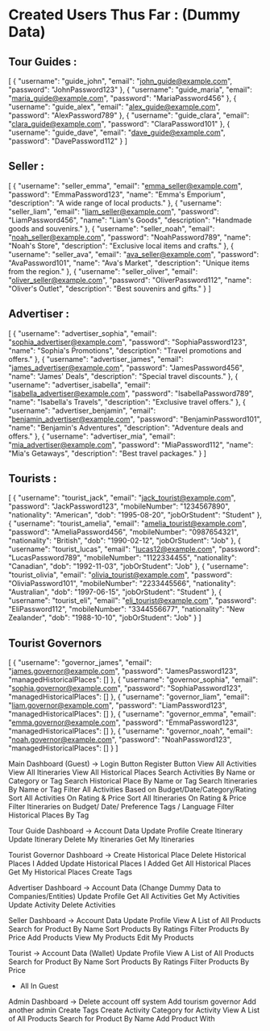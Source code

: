 # Created Users Thus Far : (Dummy Data)

## Tour Guides : 

[
  {
    "username": "guide_john",
    "email": "john_guide@example.com",
    "password": "JohnPassword123"
  },
  {
    "username": "guide_maria",
    "email": "maria_guide@example.com",
    "password": "MariaPassword456"
  },
  {
    "username": "guide_alex",
    "email": "alex_guide@example.com",
    "password": "AlexPassword789"
  },
  {
    "username": "guide_clara",
    "email": "clara_guide@example.com",
    "password": "ClaraPassword101"
  },
  {
    "username": "guide_dave",
    "email": "dave_guide@example.com",
    "password": "DavePassword112"
  }
]


## Seller : 
[
  {
    "username": "seller_emma",
    "email": "emma_seller@example.com",
    "password": "EmmaPassword123",
    "name": "Emma's Emporium",
    "description": "A wide range of local products."
  },
  {
    "username": "seller_liam",
    "email": "liam_seller@example.com",
    "password": "LiamPassword456",
    "name": "Liam's Goods",
    "description": "Handmade goods and souvenirs."
  },
  {
    "username": "seller_noah",
    "email": "noah_seller@example.com",
    "password": "NoahPassword789",
    "name": "Noah's Store",
    "description": "Exclusive local items and crafts."
  },
  {
    "username": "seller_ava",
    "email": "ava_seller@example.com",
    "password": "AvaPassword101",
    "name": "Ava's Market",
    "description": "Unique items from the region."
  },
  {
    "username": "seller_oliver",
    "email": "oliver_seller@example.com",
    "password": "OliverPassword112",
    "name": "Oliver's Outlet",
    "description": "Best souvenirs and gifts."
  }
]

## Advertiser : 

[
  {
    "username": "advertiser_sophia",
    "email": "sophia_advertiser@example.com",
    "password": "SophiaPassword123",
    "name": "Sophia's Promotions",
    "description": "Travel promotions and offers."
  },
  {
    "username": "advertiser_james",
    "email": "james_advertiser@example.com",
    "password": "JamesPassword456",
    "name": "James' Deals",
    "description": "Special travel discounts."
  },
  {
    "username": "advertiser_isabella",
    "email": "isabella_advertiser@example.com",
    "password": "IsabellaPassword789",
    "name": "Isabella's Travels",
    "description": "Exclusive travel offers."
  },
  {
    "username": "advertiser_benjamin",
    "email": "benjamin_advertiser@example.com",
    "password": "BenjaminPassword101",
    "name": "Benjamin's Adventures",
    "description": "Adventure deals and offers."
  },
  {
    "username": "advertiser_mia",
    "email": "mia_advertiser@example.com",
    "password": "MiaPassword112",
    "name": "Mia's Getaways",
    "description": "Best travel packages."
  }
]


## Tourists : 

[
  {
    "username": "tourist_jack",
    "email": "jack_tourist@example.com",
    "password": "JackPassword123",
    "mobileNumber": "1234567890",
    "nationality": "American",
    "dob": "1995-08-20",
    "jobOrStudent": "Student"
  },
  {
    "username": "tourist_amelia",
    "email": "amelia_tourist@example.com",
    "password": "AmeliaPassword456",
    "mobileNumber": "0987654321",
    "nationality": "British",
    "dob": "1990-02-12",
    "jobOrStudent": "Job"
  },
  {
    "username": "tourist_lucas",
    "email": "lucas12@example.com",
    "password": "LucasPassword789",
    "mobileNumber": "1122334455",
    "nationality": "Canadian",
    "dob": "1992-11-03",
    "jobOrStudent": "Job"
  },
  {
    "username": "tourist_olivia",
    "email": "olivia_tourist@example.com",
    "password": "OliviaPassword101",
    "mobileNumber": "2233445566",
    "nationality": "Australian",
    "dob": "1997-06-15",
    "jobOrStudent": "Student"
  },
  {
    "username": "tourist_eli",
    "email": "eli_tourist@example.com",
    "password": "EliPassword112",
    "mobileNumber": "3344556677",
    "nationality": "New Zealander",
    "dob": "1988-10-10",
    "jobOrStudent": "Job"
  }
]

## Tourist Governors
[
    {
        "username": "governor_james",
        "email": "james.governor@example.com",
        "password": "JamesPassword123",
        "managedHistoricalPlaces": []
    },
    {
        "username": "governor_sophia",
        "email": "sophia.governor@example.com",
        "password": "SophiaPassword123",
        "managedHistoricalPlaces": []
    },
    {
        "username": "governor_liam",
        "email": "liam.governor@example.com",
        "password": "LiamPassword123",
        "managedHistoricalPlaces": []
    },
    {
        "username": "governor_emma",
        "email": "emma.governor@example.com",
        "password": "EmmaPassword123",
        "managedHistoricalPlaces": []
    },
    {
        "username": "governor_noah",
        "email": "noah.governor@example.com",
        "password": "NoahPassword123",
        "managedHistoricalPlaces": []
    }
]

Main Dashboard (Guest) ->
Login Button
Register Button
View All Activities
View All Itineraries
View All Historical Places
Search Activities By Name or Category or Tag
Search Historical Place By Name or Tag
Search Itineraries By Name or Tag
Filter All Activities Based on Budget/Date/Category/Rating
Sort All Activities On Rating & Price
Sort All Itineraries On Rating & Price
Filter Itineraries on Budget/ Date/ Preference Tags / Language
Filter Historical Places By Tag

Tour Guide Dashboard ->
Account Data 
Update Profile
Create Itinerary 
Update Itinerary
Delete My Itineraries
Get My Itineraries

Tourist Governor Dashboard -> 
Create Historical Place
Delete Historical Places I Added
Update Historical Places I Added
Get All Historical Places
Get My Historical Places
Create Tags

Advertiser Dashboard ->
Account Data (Change Dummy Data to Companies/Entities)
Update Profile
Get All Activities
Get My Activities
Update Activity
Delete Activities

Seller Dashboard ->
Account Data
Update Profile
View A List of All Products
Search for Product By Name
Sort Products By Ratings
Filter Products By Price
Add Products 
View My Products
Edit My Products


Tourist ->
Account Data (Wallet)
Update Profile 
View A List of All Products
Search for Product By Name
Sort Products By Ratings
Filter Products By Price
+ All In Guest



Admin Dashboard -> 
Delete account off system
Add tourism governor
Add another admin
Create Tags
Create Activity Category for Activity
View A List of All Products
Search for Product By Name
Add Product With